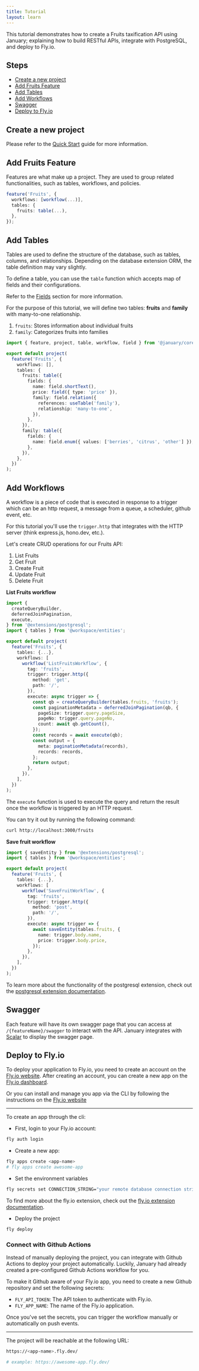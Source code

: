 ```yaml
---
title: Tutorial
layout: learn
---
```


This tutorial demonstrates how to create a Fruits taxification API using January; explaining how to build RESTful APIs, integrate with PostgreSQL, and deploy to Fly.io.

## Steps

- [Create a new project](#create-a-new-project)
- [Add Fruits Feature](#add-fruits-feature)
- [Add Tables](#add-tables)
- [Add Workflows](#add-workflows)
- [Swagger](#swagger)
- [Deploy to Fly.io](#deploy-to-flyio)

## Create a new project

Please refer to the [Quick Start](./quick-start) guide for more information.

## Add Fruits Feature

Features are what make up a project. They are used to group related functionalities, such as tables, workflows, and policies.

```ts
feature('Fruits', {
  workflows: [workflow(...)],
  tables: {
    fruits: table(...),
  },
});
```

## Add Tables

Tables are used to define the structure of the database, such as tables, columns, and relationships. Depending on the database extension ORM, the table definition may vary slightly.

To define a table, you can use the `table` function which accepts map of fields and their configurations.

Refer to the [Fields](../concepts/tables#what-is-a-field) section for more information.

For the purpose of this tutorial, we will define two tables: **fruits** and **family** with many-to-one relationship.

1. `fruits`: Stores information about individual fruits
2. `family`: Categorizes fruits into families

```ts
import { feature, project, table, workflow, field } from '@january/core';

export default project(
  feature('Fruits', {
    workflows: [],
    tables: {
      fruits: table({
        fields: {
          name: field.shortText(),
          price: field({ type: 'price' }),
          family: field.relation({
            references: useTable('family'),
            relationship: 'many-to-one',
          }),
        },
      }),
      family: table({
        fields: {
          name: field.enum({ values: ['berries', 'citrus', 'other'] }),
        },
      }),
    },
  })
);
```

## Add Workflows

A workflow is a piece of code that is executed in response to a trigger which can be an http request, a message from a queue, a scheduler, github event, etc.

For this tutorial you'll use the `trigger.http` that integrates with the HTTP server (think express.js, hono.dev, etc.).

Let's create CRUD operations for our Fruits API:

1. List Fruits
2. Get Fruit
3. Create Fruit
4. Update Fruit
5. Delete Fruit

**List Fruits workflow**

```ts
import {
  createQueryBuilder,
  deferredJoinPagination,
  execute,
} from '@extensions/postgresql';
import { tables } from '@workspace/entities';

export default project(
  feature('Fruits', {
    tables: {...},
    workflows: [
      workflow('ListFruitsWorkflow', {
        tag: 'fruits',
        trigger: trigger.http({
          method: 'get',
          path: '/',
        }),
        execute: async trigger => {
          const qb = createQueryBuilder(tables.fruits, 'fruits');
          const paginationMetadata = deferredJoinPagination(qb, {
            pageSize: trigger.query.pageSize,
            pageNo: trigger.query.pageNo,
            count: await qb.getCount(),
          });
          const records = await execute(qb);
          const output = {
            meta: paginationMetadata(records),
            records: records,
          };
          return output;
        },
      }),
    ],
  })
);
```

The `execute` function is used to execute the query and return the result once the workflow is triggered by an HTTP request.

You can try it out by running the following command:

```bash
curl http://localhost:3000/fruits
```

**Save fruit workflow**

```ts
import { saveEntity } from '@extensions/postgresql';
import { tables } from '@workspace/entities';

export default project(
  feature('Fruits', {
    tables: {...},
    workflows: [
      workflow('SaveFruitWorkflow', {
        tag: 'fruits',
        trigger: trigger.http({
          method: 'post',
          path: '/',
        }),
        execute: async trigger => {
          await saveEntity(tables.fruits, {
            name: trigger.body.name,
            price: trigger.body.price,
          });
        },
      }),
    ],
  })
);
```

To learn more about the functionality of the postgresql extension, check out the [postgresql extension documentation](../extensions/postgresql.md).

## Swagger

Each feature will have its own swagger page that you can access at `/{featureName}/swagger` to interact with the API.
January integrates with [Scalar](https://scalar.com/) to display the swagger page.

## Deploy to Fly.io

To deploy your application to Fly.io, you need to create an account on the [Fly.io website](https://fly.io/). After creating an account, you can create a new app on the [Fly.io dashboard](https://fly.io/apps).

Or you can install and manage you app via the CLI by following the instructions on the [Fly.io website](https://fly.io/docs/getting-started/installing-fly/)

---

To create an app through the cli:

- First, login to your Fly.io account:

```bash
fly auth login
```

- Create a new app:

```bash
fly apps create <app-name>
# fly apps create awesome-app
```

- Set the environment variables

```bash
fly secrets set CONNECTION_STRING="your remote database connection string"
```

To find more about the fly.io extension, check out the [fly.io extension documentation](../extensions/fly.md).

- Deploy the project

```bash
fly deploy
```

### Connect with Github Actions

Instead of manually deploying the project, you can integrate with Github Actions to deploy your project automatically. Luckily, January had already created a pre-configured Github Actions workflow for you.

To make it Github aware of your Fly.io app, you need to create a new Github repository and set the following secrets:

- `FLY_API_TOKEN`: The API token to authenticate with Fly.io.
- `FLY_APP_NAME`: The name of the Fly.io application.

Once you've set the secrets, you can trigger the workflow manually or automatically on push events.

---

The project will be reachable at the following URL:

```bash
https://<app-name>.fly.dev/

# example: https://awesome-app.fly.dev/
```
